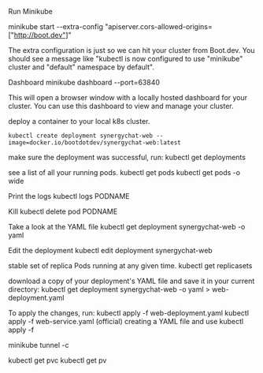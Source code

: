 Run Minikube

minikube start --extra-config "apiserver.cors-allowed-origins=["http://boot.dev"]"

The extra configuration is just so we can hit your cluster from Boot.dev. You should see a message like "kubectl is now configured to use "minikube" cluster and "default" namespace by default".

Dashboard
minikube dashboard --port=63840

This will open a browser window with a locally hosted dashboard for your cluster. You can use this dashboard to view and manage your cluster. 

deploy a container to your local k8s cluster.
```
kubectl create deployment synergychat-web --image=docker.io/bootdotdev/synergychat-web:latest
```
make sure the deployment was successful, run:
kubectl get deployments

see a list of all your running pods.
kubectl get pods 
kubectl get pods -o wide

Print the logs
kubectl logs PODNAME

Kill 
kubectl delete pod PODNAME

Take a look at the YAML file 
kubectl get deployment synergychat-web -o yaml

Edit the deployment 
kubectl edit deployment synergychat-web

stable set of replica Pods running at any given time. 
kubectl get replicasets

download a copy of your deployment's YAML file and save it in your current directory:
kubectl get deployment synergychat-web -o yaml > web-deployment.yaml

To apply the changes, run:
kubectl apply -f web-deployment.yaml
kubectl apply -f web-service.yaml
(official) creating a YAML file and use
kubectl apply -f

minikube tunnel -c

kubectl get pvc
kubectl get pv